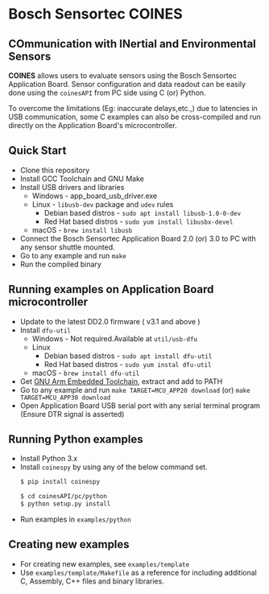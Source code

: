 # Bosch Sensortec **COINES**
## **CO**mmunication with **IN**ertial and **E**nvironmental **S**ensors

**COINES** allows users to evaluate sensors using the Bosch Sensortec Application Board. Sensor configuration and data readout can be easily done using the `coinesAPI` from PC side using C (or) Python.

 To overcome the limitations (Eg: inaccurate delays,etc.,) due to latencies in USB communication, some C examples can also be cross-compiled and run directly on the Application Board's microcontroller.

## Quick Start
* Clone this repository
* Install GCC Toolchain and GNU Make
* Install USB drivers and libraries
  * Windows - app_board_usb_driver.exe
  * Linux - `libusb-dev` package and `udev` rules
    * Debian based distros - `sudo apt install libusb-1.0-0-dev`
    * Red Hat based distros - `sudo yum install libusbx-devel`
  * macOS - `brew install libusb`
* Connect the Bosch Sensortec Application Board 2.0 (or) 3.0 to PC with any sensor shuttle mounted. 
* Go to any example and run `make`
* Run the compiled binary


## Running examples on Application Board microcontroller
* Update to the latest DD2.0 firmware ( v3.1 and above )
* Install `dfu-util`
  * Windows - Not required.Available at `util/usb-dfu`
  * Linux
    * Debian based distros - `sudo apt install dfu-util`
    * Red Hat based distros - `sudo yum instal dfu-util`
  * macOS - `brew install dfu-util`
* Get [GNU Arm Embedded Toolchain](https://developer.arm.com/tools-and-software/open-source-software/developer-tools/gnu-toolchain/gnu-rm), extract and add to PATH 
* Go to any example and run `make TARGET=MCU_APP20 download` (or) `make TARGET=MCU_APP30 download`
* Open Application Board USB serial port with any serial terminal program (Ensure DTR signal is asserted)

## Running Python examples
* Install Python 3.x
* Install `coinespy` by using any of the below command set.
  ```bash
  $ pip install coinespy
  ```
  ```bash
  $ cd coinesAPI/pc/python
  $ python setup.py install
  ```
* Run examples in `examples/python`

## Creating new examples

* For creating new examples, see `examples/template`
* Use `examples/template/Makefile` as a reference for including additional C, Assembly, C++ files and binary libraries.
